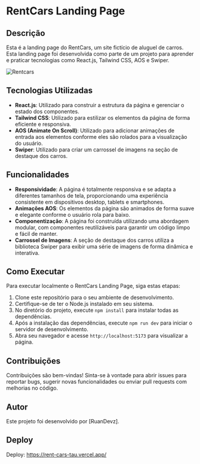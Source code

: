 # RentCars Landing Page

## Descrição

Esta é a landing page do RentCars, um site fictício de aluguel de carros. Esta landing page foi desenvolvida como parte de um projeto para aprender e praticar tecnologias como React.js, Tailwind CSS, AOS e Swiper.

![Rentcars](https://github.com/RuanDevz/RentCars/assets/121466178/fc79a093-2c5c-4685-ae9a-2c9a836403f3)


## Tecnologias Utilizadas

- **React.js**: Utilizado para construir a estrutura da página e gerenciar o estado dos componentes.
- **Tailwind CSS**: Utilizado para estilizar os elementos da página de forma eficiente e responsiva.
- **AOS (Animate On Scroll)**: Utilizado para adicionar animações de entrada aos elementos conforme eles são rolados para a visualização do usuário.
- **Swiper**: Utilizado para criar um carrossel de imagens na seção de destaque dos carros.

## Funcionalidades

- **Responsividade**: A página é totalmente responsiva e se adapta a diferentes tamanhos de tela, proporcionando uma experiência consistente em dispositivos desktop, tablets e smartphones.
- **Animações AOS**: Os elementos da página são animados de forma suave e elegante conforme o usuário rola para baixo.
- **Componentização**: A página foi construída utilizando uma abordagem modular, com componentes reutilizáveis para garantir um código limpo e fácil de manter.
- **Carrossel de Imagens**: A seção de destaque dos carros utiliza a biblioteca Swiper para exibir uma série de imagens de forma dinâmica e interativa.

## Como Executar

Para executar localmente o RentCars Landing Page, siga estas etapas:

1. Clone este repositório para o seu ambiente de desenvolvimento.
2. Certifique-se de ter o Node.js instalado em seu sistema.
3. No diretório do projeto, execute `npm install` para instalar todas as dependências.
4. Após a instalação das dependências, execute `npm run dev` para iniciar o servidor de desenvolvimento.
5. Abra seu navegador e acesse `http://localhost:5173` para visualizar a página.

## Contribuições

Contribuições são bem-vindas! Sinta-se à vontade para abrir issues para reportar bugs, sugerir novas funcionalidades ou enviar pull requests com melhorias no código.

## Autor

Este projeto foi desenvolvido por [RuanDevz].

## Deploy

Deploy: https://rent-cars-tau.vercel.app/
